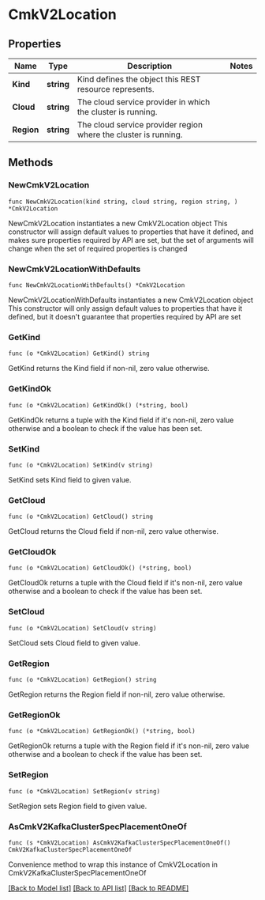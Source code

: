 # CmkV2Location

## Properties

Name | Type | Description | Notes
------------ | ------------- | ------------- | -------------
**Kind** | **string** | Kind defines the object this REST resource represents. | 
**Cloud** | **string** | The cloud service provider in which the cluster is running. | 
**Region** | **string** | The cloud service provider region where the cluster is running. | 

## Methods

### NewCmkV2Location

`func NewCmkV2Location(kind string, cloud string, region string, ) *CmkV2Location`

NewCmkV2Location instantiates a new CmkV2Location object
This constructor will assign default values to properties that have it defined,
and makes sure properties required by API are set, but the set of arguments
will change when the set of required properties is changed

### NewCmkV2LocationWithDefaults

`func NewCmkV2LocationWithDefaults() *CmkV2Location`

NewCmkV2LocationWithDefaults instantiates a new CmkV2Location object
This constructor will only assign default values to properties that have it defined,
but it doesn't guarantee that properties required by API are set

### GetKind

`func (o *CmkV2Location) GetKind() string`

GetKind returns the Kind field if non-nil, zero value otherwise.

### GetKindOk

`func (o *CmkV2Location) GetKindOk() (*string, bool)`

GetKindOk returns a tuple with the Kind field if it's non-nil, zero value otherwise
and a boolean to check if the value has been set.

### SetKind

`func (o *CmkV2Location) SetKind(v string)`

SetKind sets Kind field to given value.


### GetCloud

`func (o *CmkV2Location) GetCloud() string`

GetCloud returns the Cloud field if non-nil, zero value otherwise.

### GetCloudOk

`func (o *CmkV2Location) GetCloudOk() (*string, bool)`

GetCloudOk returns a tuple with the Cloud field if it's non-nil, zero value otherwise
and a boolean to check if the value has been set.

### SetCloud

`func (o *CmkV2Location) SetCloud(v string)`

SetCloud sets Cloud field to given value.


### GetRegion

`func (o *CmkV2Location) GetRegion() string`

GetRegion returns the Region field if non-nil, zero value otherwise.

### GetRegionOk

`func (o *CmkV2Location) GetRegionOk() (*string, bool)`

GetRegionOk returns a tuple with the Region field if it's non-nil, zero value otherwise
and a boolean to check if the value has been set.

### SetRegion

`func (o *CmkV2Location) SetRegion(v string)`

SetRegion sets Region field to given value.



### AsCmkV2KafkaClusterSpecPlacementOneOf

`func (s *CmkV2Location) AsCmkV2KafkaClusterSpecPlacementOneOf() CmkV2KafkaClusterSpecPlacementOneOf`

Convenience method to wrap this instance of CmkV2Location in CmkV2KafkaClusterSpecPlacementOneOf

[[Back to Model list]](../README.md#documentation-for-models) [[Back to API list]](../README.md#documentation-for-api-endpoints) [[Back to README]](../README.md)


